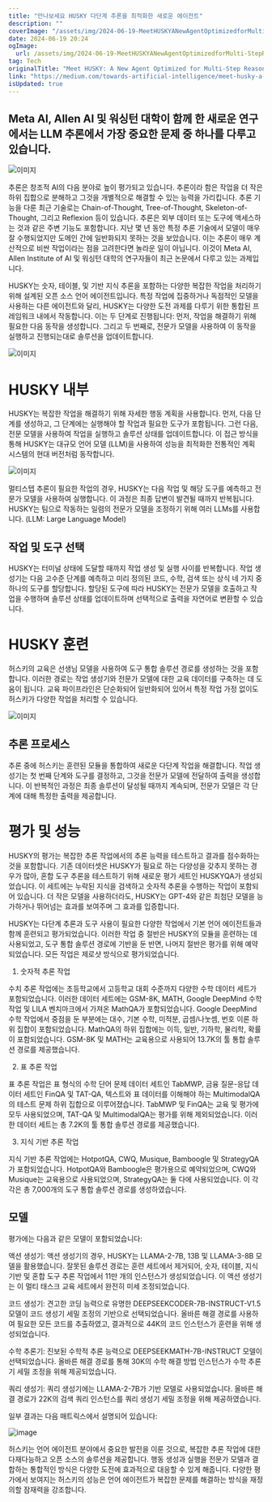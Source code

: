 ```yaml
---
title: "만나보세요 HUSKY 다단계 추론을 최적화한 새로운 에이전트"
description: ""
coverImage: "/assets/img/2024-06-19-MeetHUSKYANewAgentOptimizedforMulti-StepReasoning_0.png"
date: 2024-06-19 20:24
ogImage:
  url: /assets/img/2024-06-19-MeetHUSKYANewAgentOptimizedforMulti-StepReasoning_0.png
tag: Tech
originalTitle: "Meet HUSKY: A New Agent Optimized for Multi-Step Reasoning"
link: "https://medium.com/towards-artificial-intelligence/meet-husky-a-new-agent-optimized-for-multi-step-reasoning-0edb8e087d22"
isUpdated: true
---
```


## Meta AI, Allen AI 및 워싱턴 대학이 함께 한 새로운 연구에서는 LLM 추론에서 가장 중요한 문제 중 하나를 다루고 있습니다.

![이미지](/assets/img/2024-06-19-MeetHUSKYANewAgentOptimizedforMulti-StepReasoning_0.png)

추론은 창조적 AI의 다음 분야로 높이 평가되고 있습니다. 추론이라 함은 작업을 더 작은 하위 집합으로 분해하고 그것을 개별적으로 해결할 수 있는 능력을 가리킵니다. 추론 기능을 다룬 최근 기술로는 Chain-of-Thought, Tree-of-Thought, Skeleton-of-Thought, 그리고 Reflexion 등이 있습니다. 추론은 외부 데이터 또는 도구에 액세스하는 것과 같은 주변 기능도 포함합니다. 지난 몇 년 동안 특정 추론 기술에서 모델이 매우 잘 수행되었지만 도메인 간에 일반화되지 못하는 것을 보았습니다. 이는 추론이 매우 계산적으로 비싼 작업이라는 점을 고려한다면 놀라운 일이 아닙니다. 이것이 Meta AI, Allen Institute of AI 및 워싱턴 대학의 연구자들이 최근 논문에서 다루고 있는 과제입니다.

HUSKY는 숫자, 테이블, 및 기반 지식 추론을 포함하는 다양한 복잡한 작업을 처리하기 위해 설계된 오픈 소스 언어 에이전트입니다. 특정 작업에 집중하거나 독점적인 모델을 사용하는 다른 에이전트와 달리, HUSKY는 다양한 도전 과제를 다루기 위한 통합된 프레임워크 내에서 작동합니다. 이는 두 단계로 진행됩니다: 먼저, 작업을 해결하기 위해 필요한 다음 동작을 생성합니다. 그리고 두 번째로, 전문가 모델을 사용하여 이 동작을 실행하고 진행되는대로 솔루션을 업데이트합니다.

<!-- cozy-coder - 수평 -->

<ins class="adsbygoogle"
     style="display:block"
     data-ad-client="ca-pub-4877378276818686"
     data-ad-slot="1107185301"
     data-ad-format="auto"
     data-full-width-responsive="true"></ins>

<script>
     (adsbygoogle = window.adsbygoogle || []).push({});
</script>

![이미지](/assets/img/2024-06-19-MeetHUSKYANewAgentOptimizedforMulti-StepReasoning_1.png)

# HUSKY 내부

HUSKY는 복잡한 작업을 해결하기 위해 자세한 행동 계획을 사용합니다. 먼저, 다음 단계를 생성하고, 그 단계에는 실행해야 할 작업과 필요한 도구가 포함됩니다. 그런 다음, 전문 모델을 사용하여 작업을 실행하고 솔루션 상태를 업데이트합니다. 이 접근 방식을 통해 HUSKY는 대규모 언어 모델 (LLM)을 사용하여 성능을 최적화한 전통적인 계획 시스템의 현대 버전처럼 동작합니다.

![이미지](/assets/img/2024-06-19-MeetHUSKYANewAgentOptimizedforMulti-StepReasoning_2.png)

<!-- cozy-coder - 수평 -->

<ins class="adsbygoogle"
     style="display:block"
     data-ad-client="ca-pub-4877378276818686"
     data-ad-slot="1107185301"
     data-ad-format="auto"
     data-full-width-responsive="true"></ins>

<script>
     (adsbygoogle = window.adsbygoogle || []).push({});
</script>

멀티스텝 추론이 필요한 작업의 경우, HUSKY는 다음 작업 및 해당 도구를 예측하고 전문가 모델을 사용하여 실행합니다. 이 과정은 최종 답변이 발견될 때까지 반복됩니다. HUSKY는 팀으로 작동하는 일렴의 전문가 모델을 조정하기 위해 여러 LLMs를 사용합니다. (LLM: Large Language Model)

## 작업 및 도구 선택

HUSKY는 터미널 상태에 도달할 때까지 작업 생성 및 실행 사이를 반복합니다. 작업 생성기는 다음 고수준 단계를 예측하고 미리 정의된 코드, 수학, 검색 또는 상식 네 가지 중 하나의 도구를 할당합니다. 할당된 도구에 따라 HUSKY는 전문가 모델을 호출하고 작업을 수행하며 솔루션 상태를 업데이트하며 선택적으로 출력을 자연어로 변환할 수 있습니다.

# HUSKY 훈련

<!-- cozy-coder - 수평 -->

<ins class="adsbygoogle"
     style="display:block"
     data-ad-client="ca-pub-4877378276818686"
     data-ad-slot="1107185301"
     data-ad-format="auto"
     data-full-width-responsive="true"></ins>

<script>
     (adsbygoogle = window.adsbygoogle || []).push({});
</script>

허스키의 교육은 선생님 모델을 사용하여 도구 통합 솔루션 경로를 생성하는 것을 포함합니다. 이러한 경로는 작업 생성기와 전문가 모델에 대한 교육 데이터를 구축하는 데 도움이 됩니다. 교육 파이프라인은 단순화되어 일반화되어 있어서 특정 작업 가정 없이도 허스키가 다양한 작업을 처리할 수 있습니다.

![이미지](/assets/img/2024-06-19-MeetHUSKYANewAgentOptimizedforMulti-StepReasoning_3.png)

## 추론 프로세스

추론 중에 허스키는 훈련된 모듈을 통합하여 새로운 다단계 작업을 해결합니다. 작업 생성기는 첫 번째 단계와 도구를 결정하고, 그것을 전문가 모델에 전달하여 출력을 생성합니다. 이 반복적인 과정은 최종 솔루션이 달성될 때까지 계속되며, 전문가 모델은 각 단계에 대해 특정한 출력을 제공합니다.

<!-- cozy-coder - 수평 -->

<ins class="adsbygoogle"
     style="display:block"
     data-ad-client="ca-pub-4877378276818686"
     data-ad-slot="1107185301"
     data-ad-format="auto"
     data-full-width-responsive="true"></ins>

<script>
     (adsbygoogle = window.adsbygoogle || []).push({});
</script>

# 평가 및 성능

HUSKY의 평가는 복잡한 추론 작업에서의 추론 능력을 테스트하고 결과를 점수화하는 것을 포함합니다. 기존 데이터셋은 HUSKY가 필요로 하는 다양성을 갖추지 못하는 경우가 많아, 혼합 도구 추론을 테스트하기 위해 새로운 평가 세트인 HUSKYQA가 생성되었습니다. 이 세트에는 누락된 지식을 검색하고 숫자적 추론을 수행하는 작업이 포함되어 있습니다. 더 작은 모델을 사용하더라도, HUSKY는 GPT-4와 같은 최첨단 모델을 능가하거나 뛰어넘는 효과를 보여주며 그 효과를 입증합니다.

HUSKY는 다단계 추론과 도구 사용이 필요한 다양한 작업에서 기본 언어 에이전트들과 함께 훈련되고 평가되었습니다. 이러한 작업 중 절반은 HUSKY의 모듈을 훈련하는 데 사용되었고, 도구 통합 솔루션 경로에 기반을 둔 반면, 나머지 절반은 평가를 위해 예약되었습니다. 모든 작업은 제로샷 방식으로 평가되었습니다.

1. 숫자적 추론 작업

<!-- cozy-coder - 수평 -->

<ins class="adsbygoogle"
     style="display:block"
     data-ad-client="ca-pub-4877378276818686"
     data-ad-slot="1107185301"
     data-ad-format="auto"
     data-full-width-responsive="true"></ins>

<script>
     (adsbygoogle = window.adsbygoogle || []).push({});
</script>

수치 추론 작업에는 초등학교에서 고등학교 대회 수준까지 다양한 수학 데이터 세트가 포함되었습니다. 이러한 데이터 세트에는 GSM-8K, MATH, Google DeepMind 수학 작업 및 LILA 벤치마크에서 가져온 MathQA가 포함되었습니다. Google DeepMind 수학 작업에서 중점을 둔 부분에는 대수, 기본 수학, 미적분, 곱셈/나눗셈, 번호 이론 하위 집합이 포함되었습니다. MathQA의 하위 집합에는 이득, 일반, 기하학, 물리학, 확률이 포함되었습니다. GSM-8K 및 MATH는 교육용으로 사용되어 13.7K의 툴 통합 솔루션 경로를 제공했습니다.

2. 표 추론 작업

표 추론 작업은 표 형식의 수학 단어 문제 데이터 세트인 TabMWP, 금융 질문-응답 데이터 세트인 FinQA 및 TAT-QA, 텍스트와 표 데이터를 이해해야 하는 MultimodalQA의 테스트 문제 하위 집합으로 이루어졌습니다. TabMWP 및 FinQA는 교육 및 평가에 모두 사용되었으며, TAT-QA 및 MultimodalQA는 평가를 위해 제외되었습니다. 이러한 데이터 세트는 총 7.2K의 툴 통합 솔루션 경로를 제공했습니다.

3. 지식 기반 추론 작업

<!-- cozy-coder - 수평 -->

<ins class="adsbygoogle"
     style="display:block"
     data-ad-client="ca-pub-4877378276818686"
     data-ad-slot="1107185301"
     data-ad-format="auto"
     data-full-width-responsive="true"></ins>

<script>
     (adsbygoogle = window.adsbygoogle || []).push({});
</script>

지식 기반 추론 작업에는 HotpotQA, CWQ, Musique, Bamboogle 및 StrategyQA가 포함되었습니다. HotpotQA와 Bamboogle은 평가용으로 예약되었으며, CWQ와 Musique는 교육용으로 사용되었으며, StrategyQA는 둘 다에 사용되었습니다. 이 각각은 총 7,000개의 도구 통합 솔루션 경로를 생성하였습니다.

## 모델

평가에는 다음과 같은 모델이 포함되었습니다:

액션 생성기: 액션 생성기의 경우, HUSKY는 LLAMA-2-7B, 13B 및 LLAMA-3-8B 모델을 활용했습니다. 잘못된 솔루션 경로는 훈련 세트에서 제거되어, 숫자, 테이블, 지식 기반 및 혼합 도구 추론 작업에서 11만 개의 인스턴스가 생성되었습니다. 이 액션 생성기는 이 멀티 태스크 교육 세트에서 완전히 미세 조정되었습니다.

<!-- cozy-coder - 수평 -->

<ins class="adsbygoogle"
     style="display:block"
     data-ad-client="ca-pub-4877378276818686"
     data-ad-slot="1107185301"
     data-ad-format="auto"
     data-full-width-responsive="true"></ins>

<script>
     (adsbygoogle = window.adsbygoogle || []).push({});
</script>

코드 생성기: 견고한 코딩 능력으로 유명한 DEEPSEEKCODER-7B-INSTRUCT-V1.5 모델이 코드 생성기 세밀 조정의 기반으로 선택되었습니다. 올바른 해결 경로를 사용하여 필요한 모든 코드를 추출하였고, 결과적으로 44K의 코드 인스턴스가 훈련을 위해 생성되었습니다.

수학 추론기: 진보된 수학적 추론 능력으로 DEEPSEEKMATH-7B-INSTRUCT 모델이 선택되었습니다. 올바른 해결 경로를 통해 30K의 수학 해결 방법 인스턴스가 수학 추론기 세밀 조정을 위해 제공되었습니다.

쿼리 생성기: 쿼리 생성기에는 LLAMA-2-7B가 기반 모델로 사용되었습니다. 올바른 해결 경로가 22K의 검색 쿼리 인스턴스를 쿼리 생성기 세밀 조정을 위해 제공하였습니다.

일부 결과는 다음 매트릭스에서 설명되어 있습니다:

<!-- cozy-coder - 수평 -->

<ins class="adsbygoogle"
     style="display:block"
     data-ad-client="ca-pub-4877378276818686"
     data-ad-slot="1107185301"
     data-ad-format="auto"
     data-full-width-responsive="true"></ins>

<script>
     (adsbygoogle = window.adsbygoogle || []).push({});
</script>

![image](/assets/img/2024-06-19-MeetHUSKYANewAgentOptimizedforMulti-StepReasoning_4.png)

허스키는 언어 에이전트 분야에서 중요한 발전을 이룬 것으로, 복잡한 추론 작업에 대한 다재다능하고 오픈 소스의 솔루션을 제공합니다. 행동 생성과 실행을 전문가 모델과 결합하는 통합적인 방식은 다양한 도전에 효과적으로 대응할 수 있게 해줍니다. 다양한 평가에서 보여지는 허스키의 성능은 언어 에이전트가 복잡한 문제를 해결하는 방식을 재정의할 잠재력을 강조합니다.
